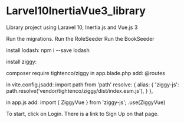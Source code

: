 # Larvel10InertiaVue3_library
Library project using Laravel 10, Inertia.js and Vue.js 3

Run the migrations.
Run the RoleSeeder
Run the BookSeeder

install lodash: npm i --save lodash

install ziggy:

composer require tightenco/ziggy
in app.blade.php add:
@routes

in vite.config.jsadd:
import path from 'path'
resolve: {
    alias: {
        'ziggy-js': path.resolve('vendor/tightenco/ziggy/dist/index.esm.js'),
    }
},


in app.js add:
import { ZiggyVue } from 'ziggy-js';
 .use(ZiggyVue)

To start, click on Login. There is a link to Sign Up on that page.
